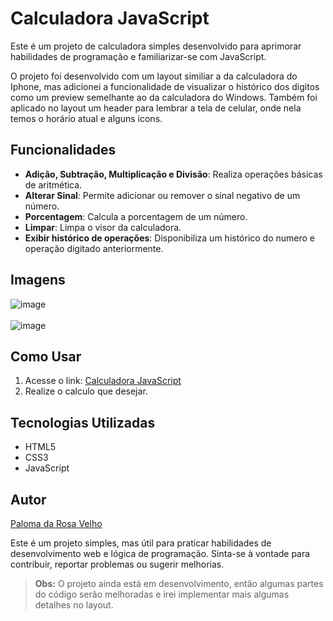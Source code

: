 # Calculadora JavaScript

Este é um projeto de calculadora simples desenvolvido para aprimorar habilidades de programação e familiarizar-se com JavaScript.

O projeto foi desenvolvido com um layout similiar a da calculadora do Iphone, mas adicionei a funcionalidade de visualizar o histórico dos digitos como um preview semelhante ao da calculadora do Windows. Também foi aplicado no layout um header para lembrar a tela de celular, onde nela temos o horário atual e alguns icons.

## Funcionalidades

- **Adição, Subtração, Multiplicação e Divisão**: Realiza operações básicas de aritmética.
- **Alterar Sinal**: Permite adicionar ou remover o sinal negativo de um número.
- **Porcentagem**: Calcula a porcentagem de um número.
- **Limpar**: Limpa o visor da calculadora.
- **Exibir histórico de operações**: Disponibiliza um histórico do numero e operação digitado anteriormente.

## Imagens

![image](https://github.com/PalomaRosa/calculadora-js/assets/86445450/63abea7e-3284-46b0-b800-ecb31d97ea9b) <br> <br>
![image](https://github.com/PalomaRosa/calculadora-js/assets/86445450/c4c0748a-0494-45c7-acfb-14bcfbd40e90)


## Como Usar

1. Acesse o link: [Calculadora JavaScript](https://palomarosa.github.io/calculadora-js/)
2. Realize o calculo que desejar.

## Tecnologias Utilizadas

- HTML5
- CSS3
- JavaScript

## Autor

[Paloma da Rosa Velho](https://github.com/PalomaRosa)

Este é um projeto simples, mas útil para praticar habilidades de desenvolvimento web e lógica de programação. Sinta-se à vontade para contribuir, reportar problemas ou sugerir melhorias.

> **Obs:** O projeto ainda está em desenvolvimento, então algumas partes do código serão melhoradas e irei implementar mais algumas detalhes no layout.

